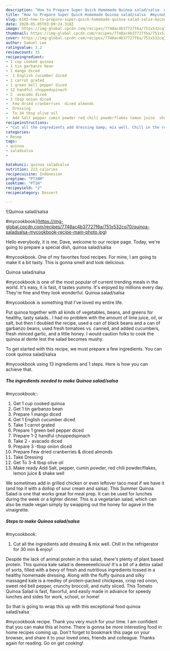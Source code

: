 ```yaml
---
description: "How to Prepare Super Quick Homemade Quinoa salad/salsa  #mycookbook"
title: "How to Prepare Super Quick Homemade Quinoa salad/salsa  #mycookbook"
slug: 6105-how-to-prepare-super-quick-homemade-quinoa-salad-salsa-mycookbook
date: 2020-05-05T03:09:24.318Z
image: https://img-global.cpcdn.com/recipes/7748ac4b37727f6a/751x532cq70/quinoa-saladsalsa-mycookbook-recipe-main-photo.jpg
thumbnail: https://img-global.cpcdn.com/recipes/7748ac4b37727f6a/751x532cq70/quinoa-saladsalsa-mycookbook-recipe-main-photo.jpg
cover: https://img-global.cpcdn.com/recipes/7748ac4b37727f6a/751x532cq70/quinoa-saladsalsa-mycookbook-recipe-main-photo.jpg
author: Samuel Lee
ratingvalue: 3.2
reviewcount: 15
recipeingredient:
- 1 cup cooked quinoa
- 1 tin garbanzo bean
- 1 mango diced
-  1 English cucumber diced
- 1 carrot grated
- 1 green bell pepper diced
- 12 handful choppedspinach
- 2  avacado diced
- 3 tbsp onion diced
-  Few dried cranberries  diced almonds
-  Dressing
-  To 34 tbsp olive oil
-  Add Salt pepper cumin powder red chili powderflakes lemon juice  shake well
recipeinstructions:
- "Cut all the ingredients add dressing &amp; mix well. Chill in the refrigerator for 30 min &amp; enjoy!"
categories:
- Resep
tags:
- quinoa
- saladsalsa
- 

katakunci: quinoa saladsalsa 
nutrition: 223 calories
recipecuisine: Indonesian
preptime: "PT30M"
cooktime: "PT1H"
recipeyield: "2"
recipecategory: Dessert

---
```



![Quinoa salad/salsa

#mycookbook](https://img-global.cpcdn.com/recipes/7748ac4b37727f6a/751x532cq70/quinoa-saladsalsa-mycookbook-recipe-main-photo.jpg)

Hello everybody, it is me, Dave, welcome to our recipe page. Today, we're going to prepare a special dish, quinoa salad/salsa

#mycookbook. One of my favorites food recipes. For mine, I am going to make it a bit tasty. This is gonna smell and look delicious.

Quinoa salad/salsa

#mycookbook is one of the most popular of current trending meals in the world. It's easy, it is fast, it tastes yummy. It's enjoyed by millions every day. They're fine and they look wonderful. Quinoa salad/salsa

#mycookbook is something that I've loved my entire life.

Put quinoa together with all kinds of vegetables, beans, and greens for healthy, tasty salads.. I had no problem with the amount of lime juice, oil, or salt, but then I doubled the recipe, used a can of black beans and a can of garbanzo beans, used fresh tomatoes vs. canned, and added cucumbers, fresh minced garlic, and a little honey. I would caution folks to cook the quinoa al dente lest the salad becomes mushy.


To get started with this recipe, we must prepare a few ingredients. You can cook quinoa salad/salsa

#mycookbook using 13 ingredients and 1 steps. Here is how you can achieve that.

##### The ingredients needed to make Quinoa salad/salsa

#mycookbook::

1. Get 1 cup cooked quinoa
1. Get 1 tin garbanzo bean
1. Prepare 1 mango diced
1. Get  1 English cucumber diced
1. Take 1 carrot grated
1. Prepare 1 green bell pepper diced
1. Prepare 1-2 handful choppedspinach
1. Take 2 - avacado diced
1. Prepare 3 -tbsp onion diced
1. Prepare  Few dried cranberries &amp; diced almonds
1. Take  Dressing
1. Get  To 3-4 tbsp olive oil
1. Make ready  Add Salt, pepper, cumin powder, red chili powder/flakes, lemon juice &amp; shake well


We sometimes add in grilled chicken or even leftover taco meat if we have it (and top it with a dollop of sour cream and salsa). This Summer Quinoa Salad is one that works great for meal prep. It can be used for lunches during the week or a lighter dinner. This is a vegetarian salad, which can also be made vegan simply by swapping out the honey for agave in the vinaigrette. 

##### Steps to make Quinoa salad/salsa

#mycookbook:

1. Cut all the ingredients add dressing &amp; mix well. Chill in the refrigerator for 30 min &amp; enjoy!


Despite the lack of animal protein in this salad, there&#39;s plenty of plant based protein. This quinoa kale salad is deeeeeeelicious! It&#39;s a bit of a detox salad of sorts, filled with a bevy of fresh and nutritious ingredients tossed in a healthy homemade dressing. Along with the fluffy quinoa and silky massaged kale is a medley of protein-packed chickpeas, crisp red onion, sweet red bell pepper, crunchy broccoli, and nutty sliced. This Tomato Quinoa Salad is fast, flavorful, and easily made in advance for speedy lunches and sides for work, school, or home! 

So that is going to wrap this up with this exceptional food quinoa salad/salsa

#mycookbook recipe. Thank you very much for your time. I am confident that you can make this at home. There is gonna be more interesting food in home recipes coming up. Don't forget to bookmark this page on your browser, and share it to your loved ones, friends and colleague. Thanks again for reading. Go on get cooking!
